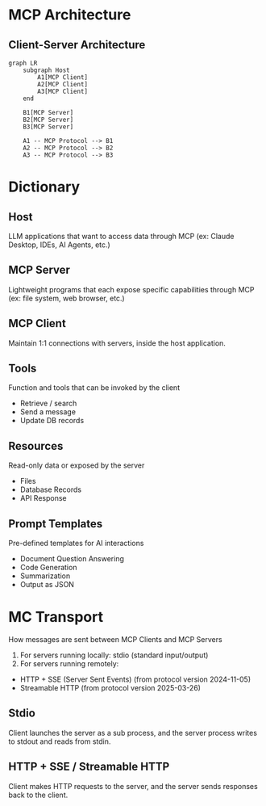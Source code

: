 # MCP Architecture

## Client-Server Architecture

```mermaid
graph LR
    subgraph Host
        A1[MCP Client]
        A2[MCP Client]
        A3[MCP Client]
    end

    B1[MCP Server]
    B2[MCP Server]
    B3[MCP Server]

    A1 -- MCP Protocol --> B1
    A2 -- MCP Protocol --> B2
    A3 -- MCP Protocol --> B3
```

# Dictionary

## Host 
LLM applications that want to access data through MCP (ex: Claude Desktop, IDEs, AI Agents, etc.)

## MCP Server
Lightweight programs that each expose specific capabilities through MCP (ex: file system, web browser, etc.)

## MCP Client
Maintain 1:1 connections with servers, inside the host application.

## Tools
Function and tools that can be invoked by the client
  - Retrieve / search
  - Send a message
  - Update DB records

## Resources
Read-only data or exposed by the server
  - Files
  - Database Records
  - API Response 

## Prompt Templates
Pre-defined templates for AI interactions
  - Document Question Answering
  - Code Generation
  - Summarization
  - Output as JSON


# MC Transport

How messages are sent between MCP Clients and MCP Servers

1. For servers running locally: stdio (standard input/output)
2. For servers running remotely:
  - HTTP + SSE (Server Sent Events) (from protocol version 2024-11-05)
  - Streamable HTTP (from protocol version 2025-03-26) 


## Stdio
Client launches the server as a sub process, and the server process writes to stdout and reads from stdin.

## HTTP + SSE / Streamable HTTP
Client makes HTTP requests to the server, and the server sends responses back to the client.



